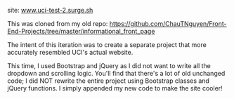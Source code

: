 site: www.uci-test-2.surge.sh

This was cloned from my old repo: https://github.com/ChauTNguyen/Front-End-Projects/tree/master/informational_front_page

The intent of this iteration was to create a separate project that more accurately resembled UCI's actual website.

This time, I used Bootstrap and jQuery as I did not want to write all the dropdown and scrolling logic. You'll find that there's a lot of old unchanged code; I did NOT rewrite the entire project using Bootstrap classes and jQuery
functions. I simply appended my new code to make the site cooler!